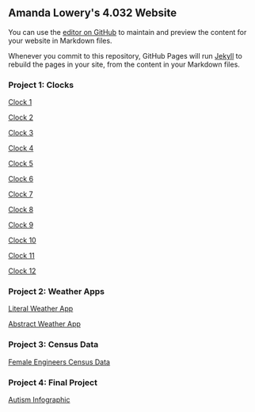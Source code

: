 ## Amanda Lowery's 4.032 Website
 You can use the [editor on GitHub](https://github.com/amandalowery10/4.032/edit/master/README.md) to maintain and preview the content for your website in Markdown files.


Whenever you commit to this repository, GitHub Pages will run [Jekyll](https://jekyllrb.com/) to rebuild the pages in your site, from the content in your Markdown files.

### Project 1: Clocks

[Clock 1](https://amandalowery10.github.io/4.032/Clocks/clock1.html)

[Clock 2](https://amandalowery10.github.io/4.032/Clocks/clock2.html)

[Clock 3](https://amandalowery10.github.io/4.032/Clocks/clock3.html)

[Clock 4](https://amandalowery10.github.io/4.032/Clocks/clock4.html)

[Clock 5](https://amandalowery10.github.io/4.032/Clocks/clock5.html)

[Clock 6](https://amandalowery10.github.io/4.032/Clocks/clock6.html)

[Clock 7](https://amandalowery10.github.io/4.032/Clocks/clock7.html)

[Clock 8](https://amandalowery10.github.io/4.032/Clocks/clock8.html)

[Clock 9](https://amandalowery10.github.io/4.032/Clocks/clock9.html)

[Clock 10](https://amandalowery10.github.io/4.032/Clocks/clock10.html)

[Clock 11](https://amandalowery10.github.io/4.032/Clocks/clock11.html)

[Clock 12](https://amandalowery10.github.io/4.032/Clocks/clock12.html)

### Project 2: Weather Apps

[Literal Weather App](https://amandalowery10.github.io/4032weatherApps/literalweather.html)

[Abstract Weather App](https://amandalowery10.github.io/4032weatherApps/abstractweather.html)

### Project 3: Census Data

[Female Engineers Census Data](https://amandalowery10.github.io/4.032/Census_Data/)

### Project 4: Final Project

[Autism Infographic](https://amandalowery10.github.io/4.032/Final_Project/)
